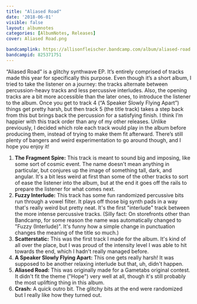 ```yaml
---
title: "Aliased Road"
date: '2018-06-01'
visible: false
layout: albumnotes
categories: [AlbumNotes, Releases]
cover: Aliased Road.png

bandcamplink: https://allisonfleischer.bandcamp.com/album/aliased-road
bandcampid: 825371751
---
```

“Aliased Road” is a glitchy synthwave EP. It’s entirely comprised of tracks made this year for specifically this purpose. Even though it’s a short album, I tried to take the listener on a journey: the tracks alternate between percussion-heavy tracks and less percussive interludes. Also, the opening tracks are a bit more accessible than the later ones, to introduce the listener to the album. Once you get to track 4 (“A Speaker Slowly Flying Apart”) things get pretty harsh, but then track 5 (the title track) takes a step back from this but brings back the percussion for a satisfying finish. I think I’m happier with this track order than any of my other releases. Unlike previously, I decided which role each track would play in the album before producing them, instead of trying to make them fit afterward. There’s still plenty of bangers and weird experimentation to go around though, and I hope you enjoy it!

1. **The Fragment Spire:** This track is meant to sound big and imposing, like some sort of cosmic event. The name doesn't mean anything in particular, but conjures up the image of something tall, dark, and angular. It's a bit less weird at first than some of the other tracks to sort of ease the listener into the album, but at the end it goes off the rails to prepare the listener for what comes next.
2. **Fuzzy Interlude:** This track has some fun randomized percussive bits run through a vowel filter. It plays off those big synth pads in a way that's really weird but pretty neat. It's the first "interlude" track between the more intense percussive tracks. (Silly fact: On storefronts other than Bandcamp, for some reason the name was automatically changed to "Fuzzy (Interlude)". It's funny how a simple change in punctuation changes the meaning of the title so much.)
3. **Scatterstatic:** This was the first track I made for the album. It's kind of all over the place, but I was proud of the intensity level I was able to hit towards the end, which I hadn't really managed before.
4. **A Speaker Slowly Flying Apart:** This one gets really harsh! It was supposed to be another relaxing interlude but that, uh, didn't happen.
5. **Aliased Road:** This was originally made for a Gametabs original contest. It didn't fit the theme ("Hope") very well at all, though it's still probably the most uplifting thing in this album.
6. **Crash:** A quick outro bit. The glitchy bits at the end were randomized but I really like how they turned out.
